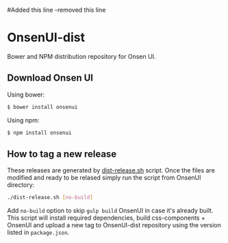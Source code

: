 #Added this line
-removed this line

# OnsenUI-dist
Bower and NPM distribution repository for Onsen UI.

## Download Onsen UI

Using bower:

```bash
$ bower install onsenui
```

Using npm:

```bash
$ npm install onsenui
```

## How to tag a new release

These releases are generated by [dist-release.sh](https://github.com/OnsenUI/OnsenUI/blob/master/scripts/dist-release.sh) script. Once the files are modified and ready to be relased simply run the script from OnsenUI directory:

```bash
./dist-release.sh [no-build]
```
Add `no-build` option to skip `gulp build` OnsenUI in case it's already built. This script will install required dependencies, build css-components + OnsenUI and upload a new tag to OnsenUI-dist repository using the version listed in `package.json`.
